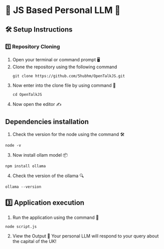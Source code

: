 # 🌟 JS Based Personal LLM 🌟
## 🛠️ Setup Instructions
### 1️⃣ Repository Cloning

1. Open your terminal or command prompt 🖥️
2. Clone the repository using the following command 
    ```
    git clone https://github.com/5hubhm/OpenTalkJS.git
    ```
3. Now enter into the clone file by using command 📂
    ```
    cd OpenTalkJS
    ```
4. Now open the editor ✍️

##  Dependencies installation
1. Check the version for the node using the command 🛠️
```
node -v
```
3. Now install ollam model 📦
```
npm install ollama
```
4. Check the version of the ollama 🔍
```
ollama --version
```
## 3️⃣ Application execution
1. Run the application using the command 🚦
```
node script.js
```
2. View the Output 🎉 Your personal LLM will respond to your query about the capital of the UK!
